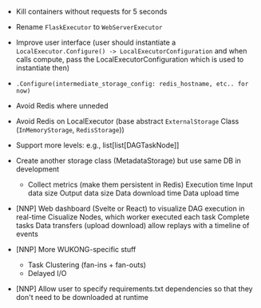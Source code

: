 - Kill containers without requests for 5 seconds

- Rename `FlaskExecutor` to `WebServerExecutor`
- Improve user interface (user should instantiate a `LocalExecutor.Configure() -> LocalExecutorConfiguration` and when calls compute, pass the LocalExecutorConfiguration which is used to instantiate then)
- `.Configure(intermediate_storage_config: redis_hostname, etc.. for now)`

- Avoid Redis where unneded
- Avoid Redis on LocalExecutor (base abstract `ExternalStorage` Class (`InMemoryStorage`, `RedisStorage`))

- Support more levels: e.g., list[list[DAGTaskNode]]

- Create another storage class (MetadataStorage) but use same DB in development
    - Collect metrics (make them persistent in Redis)
        Execution time
        Input data size
        Output data size
        Data download time
        Data upload time

- [NNP] Web dashboard (Svelte or React) to visualize DAG execution in real-time
    Cisualize Nodes, which worker executed each task
    Complete tasks
    Data transfers (upload download)
    allow replays with a timeline of events

- [NNP] More WUKONG-specific stuff
    - Task Clustering (fan-ins + fan-outs)
    - Delayed I/O

- [NNP] Allow user to specify requirements.txt dependencies so that they don't need to be downloaded at runtime